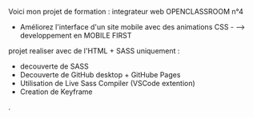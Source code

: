 Voici mon projet de formation : integrateur web OPENCLASSROOM n°4

- Améliorez l'interface d'un site mobile avec des animations CSS -
   --> developpement en MOBILE FIRST 


projet realiser avec de l'HTML + SASS uniquement :

- decouverte de SASS 
- Decouverte de GitHub desktop + GitHube Pages 
- Utilisation de Live Sass Compiler (VSCode extention)
- Creation de Keyframe  

.
